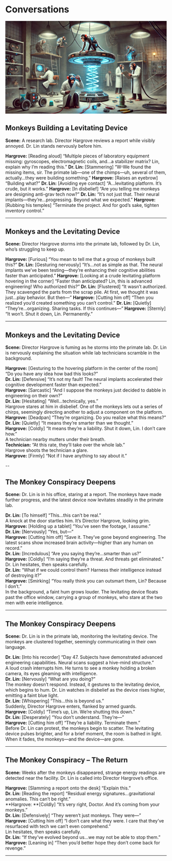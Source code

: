 # Conversations

![The Monkey Conspiracy – The Return.](./pic/thread-09-monkeys-levitating-device-pic-01.webp)

## Monkeys Building a Levitating Device

**Scene:** A research lab. Director Hargrove reviews a report while visibly annoyed. Dr. Lin stands nervously before him.

**Hargrove:** [Reading aloud] “Multiple pieces of laboratory equipment missing: gyroscopes, electromagnetic coils, and…a stabilizer matrix? Lin, explain why I’m reading this.”
**Dr. Lin:** [Stammering] “W-We found the missing items, sir. The primate lab—one of the chimps—uh, several of them, actually…they were building something.”
**Hargrove:** [Raises an eyebrow] “Building what?”
**Dr. Lin:** [Avoiding eye contact] “A…levitating platform. It’s crude, but it works.”
**Hargrove:** [In disbelief] “Are you telling me monkeys are designing anti-grav tech now?”
**Dr. Lin:** “It’s not just that. Their neural implants—they’re…progressing. Beyond what we expected.”
**Hargrove:** [Rubbing his temples] “Terminate the project. And for god’s sake, tighten inventory control.”

---

## Monkeys and the Levitating Device

**Scene:** Director Hargrove storms into the primate lab, followed by Dr. Lin, who’s struggling to keep up.

**Hargrove:** [Furious] “You mean to tell me that a group of monkeys built this?”
**Dr. Lin:** [Gesturing nervously] “It’s…not as simple as that. The neural implants we’ve been testing—they’re enhancing their cognitive abilities faster than anticipated.”
**Hargrove:** [Looking at a crude levitating platform hovering in the corner] “Faster than anticipated? Lin, this is advanced engineering! Who authorized this?”
**Dr. Lin:** [Flustered] “It wasn’t authorized. They scavenged the parts from the scrap pile. At first, we thought it was just…play behavior. But then—”
**Hargrove:** [Cutting him off] “Then you realized you’d created something you can’t control.”
**Dr. Lin:** [Quietly] “They’re…organizing. Sharing tasks. If this continues—”
**Hargrove:** [Sternly] “It won’t. Shut it down, Lin. Permanently.”

---

## Monkeys and the Levitating Device

**Scene:** Director Hargrove is fuming as he storms into the primate lab. Dr. Lin is nervously explaining the situation while lab technicians scramble in the background.  

**Hargrove:** [Gesturing to the hovering platform in the center of the room] “Do you have any idea how bad this looks?”  
**Dr. Lin:** [Defensive] “It’s not my fault! The neural implants accelerated their cognitive development faster than expected.”  
**Hargrove:** [Sarcastic] “And I suppose the monkeys just decided to dabble in engineering on their own?”  
**Dr. Lin:** [Hesitating] “Well…technically, yes.”  
Hargrove stares at him in disbelief. One of the monkeys lets out a series of chirps, seemingly directing another to adjust a component on the platform.  
**Hargrove:** [Deadpan] “They’re organizing. Do you realize what this means?”  
**Dr. Lin:** [Quietly] “It means they’re smarter than we thought.”  
**Hargrove:** [Coldly] “It means they’re a liability. Shut it down, Lin. I don’t care how.”  
A technician nearby mutters under their breath.  
**Technician:** “At this rate, they’ll take over the whole lab.”  
Hargrove shoots the technician a glare.  
**Hargrove:** [Firmly] “Not if I have anything to say about it.”  

--

## The Monkey Conspiracy Deepens

**Scene:** Dr. Lin is in his office, staring at a report. The monkeys have made further progress, and the latest device now levitates steadily in the primate lab.  

**Dr. Lin:** [To himself] “This…this can’t be real.”  
A knock at the door startles him. It’s Director Hargrove, looking grim.  
**Hargrove:** [Holding up a tablet] “You’ve seen the footage, I assume.”  
**Dr. Lin:** [Nervously] “Yes, but—”  
**Hargrove:** [Cutting him off] “Save it. They’ve gone beyond engineering. The latest scans show increased brain activity—higher than any human on record.”  
**Dr. Lin:** [Incredulous] “Are you saying they’re…smarter than us?”  
**Hargrove:** [Coldly] “I’m saying they’re a threat. And threats get eliminated.”  
Dr. Lin hesitates, then speaks carefully.  
**Dr. Lin:** “What if we could control them? Harness their intelligence instead of destroying it?”  
**Hargrove:** [Smirking] “You really think you can outsmart them, Lin? Because I don’t.”  
In the background, a faint hum grows louder. The levitating device floats past the office window, carrying a group of monkeys, who stare at the two men with eerie intelligence.  

---

## The Monkey Conspiracy Deepens

**Scene:** Dr. Lin is in the primate lab, monitoring the levitating device. The monkeys are clustered together, seemingly communicating in their own language.  

**Dr. Lin:** [Into his recorder] “Day 47. Subjects have demonstrated advanced engineering capabilities. Neural scans suggest a hive-mind structure.”  
A loud crash interrupts him. He turns to see a monkey holding a broken camera, its eyes gleaming with intelligence.  
**Dr. Lin:** [Nervously] “What are you doing?”  
The monkey doesn’t respond. Instead, it gestures to the levitating device, which begins to hum. Dr. Lin watches in disbelief as the device rises higher, emitting a faint blue light.  
**Dr. Lin:** [Whispering] “This…this is beyond us.”  
Suddenly, Director Hargrove enters, flanked by armed guards.  
**Hargrove:** [Coldly] “Time’s up, Lin. We’re shutting this down.”  
**Dr. Lin:** [Desperately] “You don’t understand. They’re—”  
**Hargrove:** [Cutting him off] “They’re a liability. Terminate them.”  
Before Dr. Lin can protest, the monkeys begin to scatter. The levitating device pulses brighter, and for a brief moment, the room is bathed in light. When it fades, the monkeys—and the device—are gone.  

---

## The Monkey Conspiracy – The Return

**Scene:** Weeks after the monkeys disappeared, strange energy readings are detected near the facility. Dr. Lin is called into Director Hargrove’s office.  

**Hargrove:** [Slamming a report onto the desk] “Explain this.”  
**Dr. Lin:** [Reading the report] “Residual energy signatures…gravitational anomalies. This can’t be right.”  
**Hargrove: **[Coldly] “It’s very right, Doctor. And it’s coming from your monkeys.”  
**Dr. Lin:** [Defensively] “They weren’t just monkeys. They were—”  
**Hargrove:** [Cutting him off] “I don’t care what they were. I care that they’ve resurfaced with tech we can’t even comprehend.”  
Lin hesitates, then speaks carefully.  
**Dr. Lin:** “If they’ve evolved beyond us…we may not be able to stop them.”  
**Hargrove:** [Leaning in] “Then you’d better hope they don’t come back for revenge.”  

---

